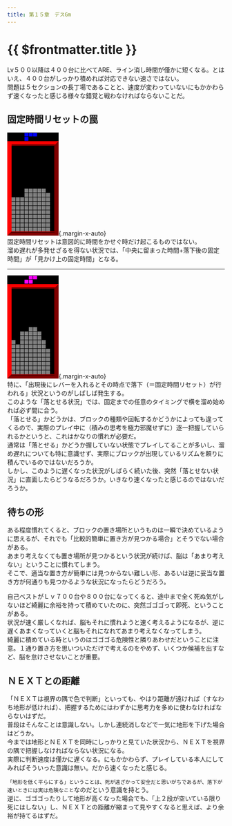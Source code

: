 ```yaml
---
title: 第１５章　デスGm
---
```


# {{ $frontmatter.title }}

Lv５００以降は４００台に比べてARE、ライン消し時間が僅かに短くなる。とはいえ、４００台がしっかり積めれば対応できない速さではない。  
問題は５セクションの長丁場であることと、速度が変わっていないにもかかわらず速くなったと感じる様々な錯覚と戦わなければならないことだ。  


## 固定時間リセットの罠

![](/img/15/01.gif){.margin-x-auto}  
固定時間リセットは意図的に時間をかせぐ時だけ起こるものではない。  
溜め遅れが多発せざるを得ない状況では、「中央に留まった時間+落下後の固定時間」が「見かけ上の固定時間」となる。  

---

![](/img/15/03.gif){.margin-x-auto}  
特に、「出現後にレバーを入れるとその時点で落下（＝固定時間リセット）が行われる」状況というのがしばしば発生する。  
このような「落とせる状況」では、固定までの任意のタイミングで横を溜め始めれば必ず間に合う。  
「落とせる」かどうかは、ブロックの種類や回転するかどうかによっても違ってくるので、実際のプレイ中に（積みの思考を極力邪魔せずに）逐一把握していられるかというと、これはかなりの慣れが必要だ。  
通常は「落とせる」かどうか握していない状態でプレイしてることが多いし、溜め遅れについても特に意識せず、実際にブロックが出現しているリズムを頼りに積んでいるのではないだろうか。  
しかし、このように遅くなった状況がしばらく続いた後、突然「落とせない状況」に直面したらどうなるだろうか。いきなり速くなったと感じるのではないだろうか。  


## 待ちの形

ある程度慣れてくると、ブロックの置き場所というものは一瞬で決めているように思えるが、それでも「比較的簡単に置き方が見つかる場合」とそうでない場合がある。  
あまり考えなくても置き場所が見つかるという状況が続けば、脳は「あまり考えない」ということに慣れてしまう。  
そこで、適当な置き方が簡単には見つからない難しい形、あるいは逆に妥当な置き方が何通りも見つかるような状況になったらどうだろう。  

自己ベストがＬｖ７００台や８００台になってくると、途中まで全く死ぬ気がしないほど綺麗に余裕を持って積めていたのに、突然ゴゴゴって即死、ということがある。  
状況が速く厳しくなれば、脳もそれに慣れようと速く考えるようになるが、逆に遅くあまくなっていくと脳もそれになれてあまり考えなくなってしまう。  
綺麗に積めている時というのはゴゴゴる危険性と隣りあわせだということに注意。１通り置き方を思いついただけで考えるのをやめず、いくつか候補を出すなど、脳を怠けさせないことが重要。  

## ＮＥＸＴとの距離

「ＮＥＸＴは視界の隅で色で判断」といっても、やはり距離が遠ければ（すなわち地形が低ければ）、把握するためにはわずかに思考力を多めに使わなければならないはずだ。  
普段はそんなことは意識しない。しかし連続消しなどで一気に地形を下げた場合はどうか。  
今までは地形とＮＥＸＴを同時にしっかりと見ていた状況から、ＮＥＸＴを視界の隅で把握しなければならない状況になる。  
実際に判断速度は僅かに遅くなる。にもかかわらず、プレイしている本人にしてみればそういった意識は無い。だから速くなったと感じる。  

`「地形を低く平らにする」ということは、死が遠ざかって安全だと思いがちであるが、落下が速いときには実は危険なこと`なのだという意識を持とう。  
逆に、ゴゴゴったりして地形が高くなった場合でも、「上２段が空いている限り死にはしない」し、ＮＥＸＴとの距離が縮まって見やすくなると思えば、より余裕が持てるはずだ。  
